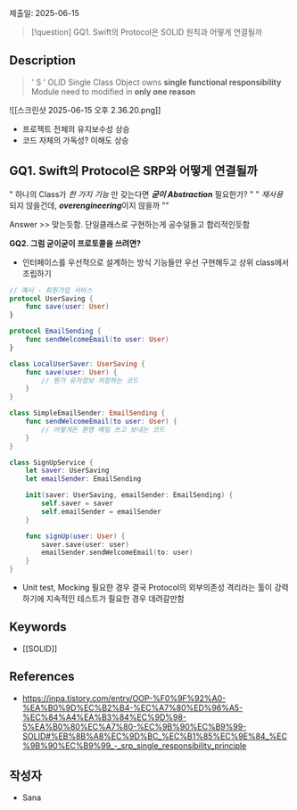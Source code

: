 제출일: 2025-06-15

>[!question]
>GQ1. Swift의 Protocol은 SOLID 원칙과 어떻게 연결될까

## Description
>' S ' OLID 
>Single Class Object owns **single functional responsibility** 
>Module need to modified in **only one reason**

![[스크린샷 2025-06-15 오후 2.36.20.png]]
- 프로젝트 전체의 유지보수성 상승
- 코드 자체의 가독성? 이해도 상승 
## GQ1. Swift의 Protocol은 SRP와 어떻게 연결될까
" 하나의 Class가 *한 가지 기능* 만 갖는다면 ***굳이 Abstraction*** 필요한가? "
" *재사용* 되지 않을건데, ***overengineering***이지 않을까 ""

Answer >> 맞는듯함. 단일클래스로 구현하는게 공수덜들고 합리적인듯함

**GQ2. 그럼 굳이굳이 프로토콜을 쓰려면?** 
- 인터페이스를 우선적으로 설계하는 방식 
	기능들만 우선 구현해두고 상위 class에서 조립하기
```swift
// 예시 - 회원가입 서비스
protocol UserSaving {
    func save(user: User)
}

protocol EmailSending {
    func sendWelcomeEmail(to user: User)
}

class LocalUserSaver: UserSaving {
    func save(user: User) {
        // 뭔가 유저정보 저장하는 코드
    }
}

class SimpleEmailSender: EmailSending {
    func sendWelcomeEmail(to user: User) {
        // 어떻게든 환영 메일 쓰고 보내는 코드
    }
}

class SignUpService {
    let saver: UserSaving
    let emailSender: EmailSending

    init(saver: UserSaving, emailSender: EmailSending) {
        self.saver = saver
        self.emailSender = emailSender
    }

    func signUp(user: User) {
        saver.save(user: user)
        emailSender.sendWelcomeEmail(to: user)
    }
}
```
- Unit test, Mocking 필요한 경우
	결국 Protocol의 외부의존성 격리라는 툴이 강력하기에 지속적인 테스트가 필요한 경우 데려갈만함

## Keywords
- [[SOLID]]

## References
- https://inpa.tistory.com/entry/OOP-%F0%9F%92%A0-%EA%B0%9D%EC%B2%B4-%EC%A7%80%ED%96%A5-%EC%84%A4%EA%B3%84%EC%9D%98-5%EA%B0%80%EC%A7%80-%EC%9B%90%EC%B9%99-SOLID#%EB%8B%A8%EC%9D%BC_%EC%B1%85%EC%9E%84_%EC%9B%90%EC%B9%99_-_srp_single_responsibility_principle

## 작성자
- Sana

